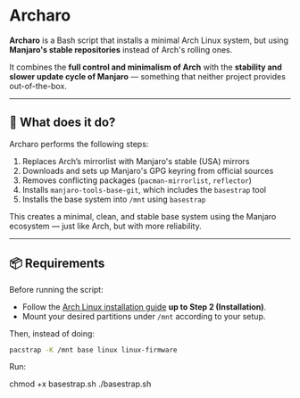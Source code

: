 # Archaro

**Archaro** is a Bash script that installs a minimal Arch Linux system, but using **Manjaro's stable repositories** instead of Arch's rolling ones.

It combines the **full control and minimalism of Arch** with the **stability and slower update cycle of Manjaro** — something that neither project provides out-of-the-box.

---

## 🚀 What does it do?

Archaro performs the following steps:

1. Replaces Arch’s mirrorlist with Manjaro's stable (USA) mirrors
2. Downloads and sets up Manjaro's GPG keyring from official sources
3. Removes conflicting packages (`pacman-mirrorlist`, `reflector`)
4. Installs `manjaro-tools-base-git`, which includes the `basestrap` tool
5. Installs the base system into `/mnt` using `basestrap`

This creates a minimal, clean, and stable base system using the Manjaro ecosystem — just like Arch, but with more reliability.

---

## 📦 Requirements

Before running the script:

- Follow the [Arch Linux installation guide](https://wiki.archlinux.org/title/Installation_guide) **up to Step 2 (Installation)**.
- Mount your desired partitions under `/mnt` according to your setup.

Then, instead of doing:

```bash
pacstrap -K /mnt base linux linux-firmware
```
Run:

chmod +x basestrap.sh
./basestrap.sh
